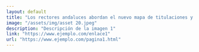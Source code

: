 ```yaml
---
layout: default
title: "Los rectores andaluces abordan el nuevo mapa de titulaciones y piden igualdad respecto a las universidades privadas"
image: "/assets/img/asset 20.jpeg"
description: "Descripción de la imagen 1"
link: "https://www.ejemplo.com/enlace1"
url: "https://www.ejemplo.com/pagina1.html"
---
```

